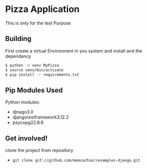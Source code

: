 # Pizza Application
This is only for the test Purpose

## Building

First create a virtual Environment in you system and install and the dependancy

```sh
$ python -m venv MyPizza
$ source venv/bin/activate
$ pip install -r requirements.txt
```
	
## Pip Modules Used
Python modules:
* djnago3.0
* djangorestframework3.12.2
* psycopg22.8.6
	
## Get involved!
clone the project from repository
* `git clone git://github.com/memcachier/examples-django.git`
